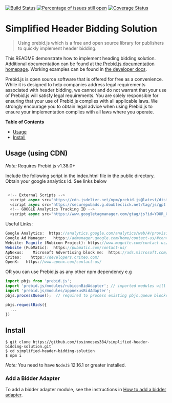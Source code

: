 [![Build Status](https://circleci.com/gh/prebid/Prebid.js.svg?style=svg)](https://circleci.com/gh/prebid/Prebid.js)
[![Percentage of issues still open](http://isitmaintained.com/badge/open/prebid/Prebid.js.svg)](https://isitmaintained.com/project/prebid/Prebid.js "Percentage of issues still open")
[![Coverage Status](https://coveralls.io/repos/github/prebid/Prebid.js/badge.svg)](https://coveralls.io/github/prebid/Prebid.js)

# Simplified Header Bidding Solution

> Using prebid.js which is a free and open source library for publishers to quickly implement header bidding.

This README demonstrate how to implement heading bidding solution.
Additional documentation can be found at [the Prebid.js documentation homepage](https://docs.prebid.org/prebid/prebidjs.html).
Working examples can be found in [the developer docs](https://prebid.org/dev-docs/getting-started.html).

Prebid.js is open source software that is offered for free as a convenience. While it is designed to help companies address legal requirements associated with header bidding, we cannot and do not warrant that your use of Prebid.js will satisfy legal requirements. You are solely responsible for ensuring that your use of Prebid.js complies with all applicable laws.  We strongly encourage you to obtain legal advice when using Prebid.js to ensure your implementation complies with all laws where you operate.

**Table of Contents**

- [Usage](#Usage)
- [Install](#Install)


<a name="Usage"></a>

## Usage (using CDN)

*Note:* Requires Prebid.js v1.38.0+

Include  the following script in the index.html file in the public directory. Obtain your google  analytics Id. See links below


```javascript

 <!-- External Scripts -->
  <script async src="https://cdn.jsdelivr.net/npm/prebid.js@latest/dist/prebid.min.js"></script>
  <script async src="https://securepubads.g.doubleclick.net/tag/js/gpt.js"></script>
  <!-- GOOGLE Analytics Tracking ID -->
  <script async src="https://www.googletagmanager.com/gtag/js?id=YOUR_GA_TRACKING_ID"></script>  
```


Useful Links:
```javascript
Google Analytics:  https://analytics.google.com/analytics/web/#/provision/create
Google Ad Manager:   https://admanager.google.com/home/contact-us/#continue
Website: Magnite (Rubicon Project): https://www.magnite.com/contact-us/?aliId=eyJpIjoidWQ0ejFyRUllUm1SYmk1QyIsInQiOiI2NFROcjVPdlFWdkJKcmJOZThka213PT0ifQ%253D%253D
Website (PubMatic):  https://pubmatic.com/contact-us/
ApNexus:    Microsoft Advertising block me:  https://ads.microsoft.com/Login/
Criteo:    https://developers.criteo.com/
OpenX:   https://www.openx.com/contact-us/
```

OR you can use Prebid.js as any other npm dependency e.g

```javascript
import pbjs from 'prebid.js';
import 'prebid.js/modules/rubiconBidAdapter'; // imported modules will register themselves automatically with prebid
import 'prebid.js/modules/appnexusBidAdapter';
pbjs.processQueue();  // required to process existing pbjs.queue blocks and setup any further pbjs.queue execution

pbjs.requestBids({
  ...
})

```



<a name="Install"></a>

## Install



    $ git clone https://github.com/tosinmoses384/simplified-header-bidding-solution.git
    $ cd simplified-header-bidding-solution
    $ npm i

*Note:* You need to have `NodeJS` 12.16.1 or greater installed.


### Add a Bidder Adapter

To add a bidder adapter module, see the instructions in [How to add a bidder adapter](https://docs.prebid.org/dev-docs/bidder-adaptor.html).




